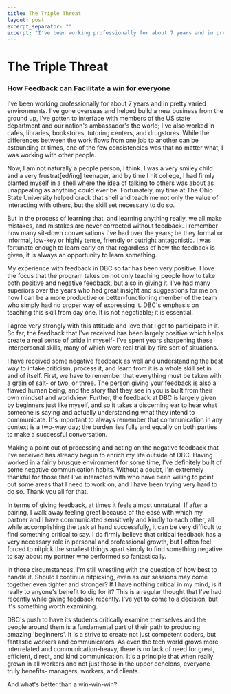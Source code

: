 ```yaml
---
title: The Triple Threat
layout: post
excerpt_separator: ""
excerpt: "I've been working professionally for about 7 years and in pretty varied environments. I've gone overseas and helped build a new business from the ground up, I've gotten to interface with members of the US state department and our nation's ambassador's the world; I've also worked in cafes, libraries, bookstores, tutoring centers, and drugstores. While the differences between the work flows from one job to another can be astounding at times, one of the few consistencies was that no matter what, I was working with other people."
---
```

# The Triple Threat
### How Feedback can Facilitate a win for everyone

I've been working professionally for about 7 years and in pretty varied environments. I've gone overseas and helped build a new business from the ground up, I've gotten to interface with members of the US state department and our nation's ambassador's the world; I've also worked in cafes, libraries, bookstores, tutoring centers, and drugstores. While the differences between the work flows from one job to another can be astounding at times, one of the few consistencies was that no matter what, I was working with other people.

Now, I am not naturally a people person, I think. I was a very smiley child and a very frustrat[ed/ing] teenager, and by time I hit college, I had firmly planted myself in a shell where the idea of talking to others was about as unappealing as anything could ever be. Fortunately, my time at The Ohio State University helped crack that shell and teach me not only the value of interacting with others, but the skill set necessary to do so.

But in the process of learning that, and learning anything really, we all make mistakes, and mistakes are never corrected without feedback. I remember how many sit-down conversations I've had over the years; be they formal or informal, low-key or highly tense, friendly or outright antagonistic. I was fortunate enough to learn early on that regardless of how the feedback is given, it is always an opportunity to learn something.

My experience with feedback in DBC so far has been very positive. I love the focus that the program takes on not only teaching people how to take both positive and negative feedback, but also in giving it. I've had many superiors over the years who had great insight and suggestions for me on how I can be a more productive or better-functioning member of the team who simply had no proper way of expressing it. DBC's emphasis on teaching this skill from day one. It is not negotiable; it is essential.

I agree very strongly with this attitude and love that I get to participate in it. So far, the feedback that I've received has been largely positive which helps create a real sense of pride in myself- I've spent years sharpening these interpersonal skills, many of which were real trial-by-fire sort of situations.

I have received some negative feedback as well and understanding the best way to intake criticism, process it, and learn from it is a whole skill set in and of itself. First, we have to remember that everything must be taken with a grain of salt- or two, or three. The person giving your feedback is also a flawed human being, and the story that they see in you is built from their own mindset and worldview. Further, the feedback at DBC is largely given by beginners just like myself, and so it takes a discerning ear to hear what someone is saying and actually understanding what they intend to communicate. It's important to always remember that communication in any context is a two-way day; the burden lies fully and equally on both parties to make a successful conversation.

Making a point out of processing and acting on the negative feedback that I've received has already begun to enrich my life outside of DBC. Having worked in a fairly brusque environment for some time, I've definitely built of some negative communication habits. Without a doubt, I'm extremely thankful for those that I've interacted with who have been willing to point out some areas that I need to work on, and I have been trying very hard to do so. Thank you all for that.

In terms of giving feedback, at times it feels almost unnatural. If after a pairing, I walk away feeling great because of the ease with which my partner and I have communicated sensitively and kindly to each other, all while accomplishing the task at hand successfully, it can be very difficult to find something critical to say. I do firmly believe that critical feedback has a very necessary role in personal and professional growth, but I often feel forced to nitpick the smallest things apart simply to find something negative to say about my partner who performed so fantastically.

In those circumstances, I'm still wrestling with the question of how best to handle it. Should I continue nitpicking, even as our sessions may come together even tighter and stronger? If I have nothing critical in my mind, is it really to anyone's benefit to dig for it? This is a regular thought that I've had recently while giving feedback recently. I've yet to come to a decision, but it's something worth examining.

DBC's push to have its students critically examine themselves and the people around them is a fundamental part of their path to producing amazing 'beginners'. It is a strive to create not just competent coders, but fantastic workers and communicators. As even the tech world grows more interrelated and communication-heavy, there is no lack of need for great, efficient, direct, and kind communication. It's a principle that when really grown in all workers and not just those in the upper echelons, everyone truly benefits- managers, workers, and clients.

And what's better than a win-win-win?